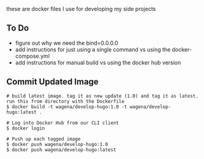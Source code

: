 these are docker files I use for developing my side projects

## To Do

* figure out why we need the bind=0.0.0.0
* add instructions for just using a single command vs using the docker-compose.yml
* add instructions for manual build vs using the docker hub version

## Commit Updated Image

```
# build latest image. tag it as new update (1.0) and tag it as latest. run this from directory with the Dockerfile
$ docker build -t wagena/develop-hugo:1.0 -t wagena/develop-hugo:latest .

# Log into Docker Hub from our CLI client
$ docker login

# Push up each tagged image
$ docker push wagena/develop-hugo:1.0
$ docker push wagena/develop-hugo:latest
```
